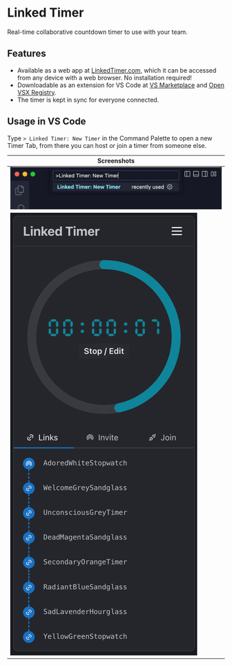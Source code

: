 # Linked Timer

Real-time collaborative countdown timer to use with your team.

## Features

- Available as a web app at [LinkedTimer.com](https://linkedtimer.com), which it can be accessed from any device with a web browser. No installation required!
- Downloadable as an extension for VS Code at [VS Marketplace](https://marketplace.visualstudio.com/items?itemName=felladrin.linked-timer) and [Open VSX Registry](https://open-vsx.org/extension/felladrin/linked-timer).
- The timer is kept in sync for everyone connected.

## Usage in VS Code

Type `> Linked Timer: New Timer` in the Command Palette to open a new Timer Tab, from there you can host or join a timer from someone else.

| Screenshots                                  |
| -------------------------------------------- |
| ![Screenshot 1](./.github/screenshots/1.png) |
| ![Screenshot 2](./.github/screenshots/2.png) |
